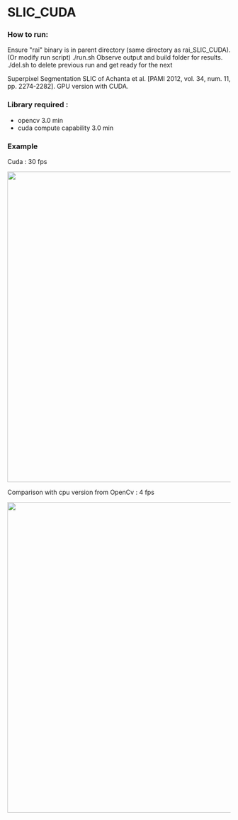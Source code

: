 # SLIC_CUDA

### How to run:
Ensure "rai" binary is in parent directory (same directory as rai_SLIC_CUDA). (Or modify run script)
./run.sh
Observe output and build folder for results.
./del.sh to delete previous run and get ready for the next


Superpixel Segmentation SLIC of Achanta et al. [PAMI 2012, vol. 34, num. 11, pp. 2274-2282]. GPU version with CUDA.

### Library required :
* opencv 3.0 min
* cuda compute capability 3.0 min

### Example
  Cuda : 30 fps
  
<p align="center">
  <img src="https://cloud.githubusercontent.com/assets/10605043/17391166/fceb718c-59e1-11e6-8251-7ca9b90287e5.gif" width="700"/>
</p>

 Comparison with cpu version from OpenCv : 4 fps
  <p align="center">
  <img src="https://cloud.githubusercontent.com/assets/10605043/17391176/247636ec-59e2-11e6-9d3d-df4e16c75218.gif" width="700"/>
  </p>
